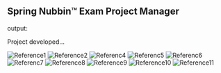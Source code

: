 ## Spring Nubbin™ Exam Project Manager
output:

Project developed...

![Reference1](./readmefiles/nubbin1.png)
![Reference2](./readmefiles/nubbin2.png)
![Referenc4](./readmefiles/nubbin3.2.png)
![Referenc5](./readmefiles/nubbin3.3.png)
![Referenc6](./readmefiles/nubbin3.4.png)
![Referenc7](./readmefiles/nubbin3.5.png)
![Reference8](./readmefiles/nubbin4.png)
![Reference9](./readmefiles/nubbin5.png)
![Reference10](./readmefiles/nubbin6.png)
![Reference11](./readmefiles/nubbin7.png)
